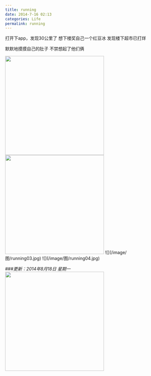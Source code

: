 ```yaml
---
title: running
date: 2014-7-16 02:13
categories: Life
permalink: running
---
```



打开下app，发现30公里了
想下楼奖自己一个红豆冰
发现楼下超市已打烊

默默地摸摸自己的肚子
不禁想起了他们俩

<img src="/image/图/running01.png" width="320" />
<img src="/image/图/running02.png" width="320" />
![](/image/图/running03.jpg)
![](/image/图/running04.jpg)

###*更新：2014年8月18日 星期一*
<img src="/image/图/running05.png" width="320" />